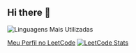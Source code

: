 ## Hi there 👋
![Linguagens Mais Utilizadas](https://github-readme-stats.vercel.app/api/top-langs/?username=jocologne&layout=compact&theme=radical)
<!--[Suas Estatísticas do GitHub](https://github-readme-stats.vercel.app/api?username=jocologne&show_icons=true&theme=radical)-->


[Meu Perfil no LeetCode](https://leetcode.com/jocolognesi)
[![LeetCode Stats](https://leetcode.card.workers.dev/?username=jocolognesi)](https://leetcode.com/jocolognesi/)







<!--
**jocologne/jocologne** is a ✨ _special_ ✨ repository because its `README.md` (this file) appears on your GitHub profile.

Here are some ideas to get you started:

- 🔭 I’m currently working on ...
- 🌱 I’m currently learning ...
- 👯 I’m looking to collaborate on ...
- 🤔 I’m looking for help with ...
- 💬 Ask me about ...
- 📫 How to reach me: ...
- 😄 Pronouns: ...
- ⚡ Fun fact: ...
-->
